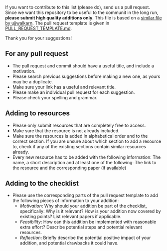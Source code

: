 If you want to contribute to this list (please do), send us a pull request.
Since we want this repository to be useful to the communit in the long run, **please submit high quality additions only**.
This file is based on a [similar file by ujjwalkarn](https://github.com/ujjwalkarn/Machine-Learning-Tutorials/blob/master/contributing.md).
The pull request template is given in [PULL_REQUEST_TEMPLATE.md](https://github.com/Kaleidophon/experimental-standards-deep-learning-research/blob/main/.github/PULL_REQUEST_TEMPLATE.md).

Thank you for your suggestions!

## For any pull request

* The pull request and commit should have a useful title, and include a motivation.
* Please search previous suggestions before making a new one, as yours may be a duplicate.
* Make sure your link has a useful and relevant title.
* Please make an individual pull request for each suggestion.
* Please check your spelling and grammar.

## Adding to resources

* Please only submit resources that are completely free to access. 
* Make sure that the resource is not already included.
* Make sure the resources is added in alphabetical order and to the correct section. If you are unsure about which section
to add a resource to, check if any of the existing sections contain similar resources already.
* Every new resource has to be added with the following information: The name, a short description and at least one of the following: The link to the resource and the corresponding paper (if available)  

## Adding to the checklist

* Please use the corresponding parts of the pull request template to add the following pieces of information to your addition:
    * *Motivation*: Why should your addition be part of the checklist, specifically: Why is it relevant? How is your addition now 
    covered by existing points? List relevant papers if applicable.
    * *Feasibility*: How can this addition be implemented with reasonable extra effort? Describe potential steps and potential relevant resources.
    * *Reflection*: Briefly describe the potential positive impact of your addition, and potential drawbacks it could have.

